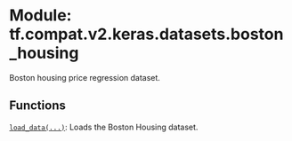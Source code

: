 <div itemscope itemtype="http://developers.google.com/ReferenceObject">
<meta itemprop="name" content="tf.compat.v2.keras.datasets.boston_housing" />
<meta itemprop="path" content="Stable" />
</div>

# Module: tf.compat.v2.keras.datasets.boston_housing

Boston housing price regression dataset.

<!-- Placeholder for "Used in" -->


## Functions

[`load_data(...)`](../../../../../tf/keras/datasets/boston_housing/load_data.md): Loads the Boston Housing dataset.


